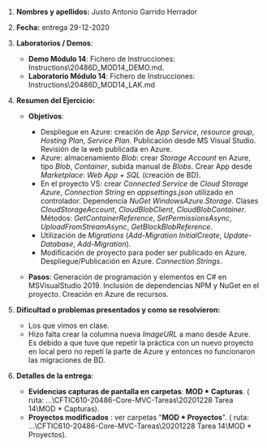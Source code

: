 1. **Nombres y apellidos:** Justo Antonio Garrido Herrador

2. **Fecha:** entrega 29-12-2020

3. **Laboratorios / Demos**: 
   
   - **Demo Módulo 14**: Fichero de Instrucciones: Instructions\20486D_MOD14_DEMO.md. 
   - **Laboratorio Módulo 14**: Fichero de Instrucciones: Instructions\20486D_MOD14_LAK.md
   
4. **Resumen del Ejercicio:**

   * **Objetivos**: 
     
      * Despliegue en Azure: creación de *App Service*, *resource group*, *Hosting Plan*, *Service Plan*. Publicación desde MS Visual Studio. Revisión de la web publicada en Azure. 
      * Azure: almacenamiento *Blob*: crear *Storage Account* en Azure, tipo *Blob*, *Container*, subida manual de *Blobs*. Crear App desde *Marketplace*: *Web App + SQL* (creación de BD).
      * En el proyecto VS: crear *Connected Service* de *Cloud Storage Azure*, *Connection String* en *appsettings.json* utilizado en controlador. Dependencia *NuGet* *WindowsAzure.Storage*. Clases *CloudStorageAccount*, *CloudBlobClient*, *CloudBlobContainer*. Métodos: *GetContainerReference*, *SetPermissionsAsync*, *UploadFromStreamAsync*, *GetBlockBlobReference*.
      * Utilización de *Migrations* (*Add-Migration InitialCreate*, *Update-Database*, *Add-Migration*).
      * Modificación de proyecto para poder ser publicado en Azure. Despliegue/Publicación en Azure. *Connection Strings*.
   * **Pasos**:  Generación de programación y elementos en C# en MSVisualStudio 2019. Inclusión de dependencias NPM y NuGet en el proyecto. Creación en Azure de recursos.
   
5. **Dificultad o problemas presentados y como se resolvieron:**  

   * Los que vimos en clase.
   * Hizo falta crear la columna nueva *ImageURL* a mano desde Azure. Es debido a  que tuve que repetir la práctica con un nuevo proyecto en local pero no repetí la parte de Azure y entonces no funcionaron las migraciones de BD.

6. **Detalles de la entrega**:

   * **Evidencias capturas de pantalla en carpetas**: **MOD * Capturas**. ( ruta: ...\\CFTIC610-20486-Core-MVC-Tareas\20201228 Tarea 14\MOD * Capturas).

   + **Proyectos modificados** : ver carpetas "**MOD * Proyectos**". ( ruta: ...\CFTIC610-20486-Core-MVC-Tareas\20201228 Tarea 14\MOD * Proyectos).

